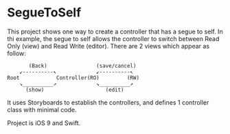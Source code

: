 # SegueToSelf

This project shows one way to create a controller that has a segue to self. In thi example, the segue to self allows the controller to switch between Read Only (view) and Read Write (editor). There are 2 views which appear as follow:

```
       (Back)                (save/cancel)
    ↙----------↖             ↙----------↖
Root            Controller(RO)         (RW)
    ↘__________↗             ↘__________↗
      (show)                    (edit)
```

It uses Storyboards to establish the controllers, and defines 1 controller class with minimal code.

Project is iOS 9 and Swift.
